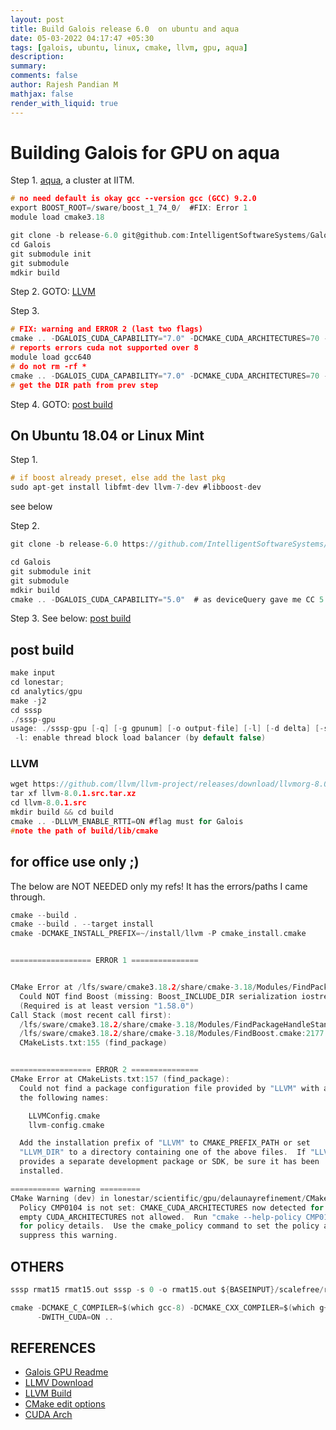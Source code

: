 ```yaml
---
layout: post
title: Build Galois release 6.0  on ubuntu and aqua
date: 05-03-2022 04:17:47 +05:30
tags: [galois, ubuntu, linux, cmake, llvm, gpu, aqua]
description:
summary:
comments: false
author: Rajesh Pandian M
mathjax: false
render_with_liquid: true
---
```


# Building Galois for GPU on aqua

Step 1. [aqua](https://hpce.iitm.ac.in/content.php?navigate=aquacluster), a cluster at IITM.
```c
# no need default is okay gcc --version gcc (GCC) 9.2.0
export BOOST_ROOT=/sware/boost_1_74_0/  #FIX: Error 1
module load cmake3.18

git clone -b release-6.0 git@github.com:IntelligentSoftwareSystems/Galois.git #https://github.com/IntelligentSoftwareSystems/Galois
cd Galois
git submodule init
git submodule
mdkir build
```

Step 2. GOTO: [LLVM](#llvm)

Step 3.
```c
# FIX: warning and ERROR 2 (last two flags)
cmake .. -DGALOIS_CUDA_CAPABILITY="7.0" -DCMAKE_CUDA_ARCHITECTURES=70 -DLLVM_DIR=/lfs/usrhome/phd/cs16d003/install/llvm-8.0.1.src/build/lib/cmake/llvm
# reports errors cuda not supported over 8
module load gcc640
# do not rm -rf *
cmake .. -DGALOIS_CUDA_CAPABILITY="7.0" -DCMAKE_CUDA_ARCHITECTURES=70 -DLLVM_DIR=/lfs/usrhome/phd/cs16d003/install/llvm-8.0.1.src/build/lib/cmake/llvm
# get the DIR path from prev step
```

Step 4. GOTO: [post build](#post-build)


## On Ubuntu 18.04 or Linux Mint

Step 1.
```c
# if boost already preset, else add the last pkg
sudo apt-get install libfmt-dev llvm-7-dev #libboost-dev
```
see below

Step 2.
```c
git clone -b release-6.0 https://github.com/IntelligentSoftwareSystems/Galois

cd Galois
git submodule init
git submodule
mdkir build
cmake .. -DGALOIS_CUDA_CAPABILITY="5.0"  # as deviceQuery gave me CC 5.0
```
Step 3. See below: [post build](#post-build)

## post build

```c
make input
cd lonestar;
cd analytics/gpu
make -j2
cd sssp
./sssp-gpu
usage: ./sssp-gpu [-q] [-g gpunum] [-o output-file] [-l] [-d delta] [-s startNode] graph-file
 -l: enable thread block load balancer (by default false)

```

### LLVM

```c
wget https://github.com/llvm/llvm-project/releases/download/llvmorg-8.0.1/llvm-8.0.1.src.tar.xz
tar xf llvm-8.0.1.src.tar.xz
cd llvm-8.0.1.src
mkdir build && cd build
cmake .. -DLLVM_ENABLE_RTTI=ON #flag must for Galois
#note the path of build/lib/cmake
```


##  for office use only ;)

The below are NOT NEEDED only my refs! It has the errors/paths I came through.

```c
cmake --build .
cmake --build . --target install
cmake -DCMAKE_INSTALL_PREFIX=~/install/llvm -P cmake_install.cmake


================== ERROR 1 ===============


CMake Error at /lfs/sware/cmake3.18.2/share/cmake-3.18/Modules/FindPackageHandleStandardArgs.cmake:165 (message):
  Could NOT find Boost (missing: Boost_INCLUDE_DIR serialization iostreams)
  (Required is at least version "1.58.0")
Call Stack (most recent call first):
  /lfs/sware/cmake3.18.2/share/cmake-3.18/Modules/FindPackageHandleStandardArgs.cmake:458 (_FPHSA_FAILURE_MESSAGE)
  /lfs/sware/cmake3.18.2/share/cmake-3.18/Modules/FindBoost.cmake:2177 (find_package_handle_standard_args)
  CMakeLists.txt:155 (find_package)


================== ERROR 2 ===============
CMake Error at CMakeLists.txt:157 (find_package):
  Could not find a package configuration file provided by "LLVM" with any of
  the following names:

    LLVMConfig.cmake
    llvm-config.cmake

  Add the installation prefix of "LLVM" to CMAKE_PREFIX_PATH or set
  "LLVM_DIR" to a directory containing one of the above files.  If "LLVM"
  provides a separate development package or SDK, be sure it has been
  installed.

=========== warning =========
CMake Warning (dev) in lonestar/scientific/gpu/delaunayrefinement/CMakeLists.txt:
  Policy CMP0104 is not set: CMAKE_CUDA_ARCHITECTURES now detected for NVCC,
  empty CUDA_ARCHITECTURES not allowed.  Run "cmake --help-policy CMP0104"
  for policy details.  Use the cmake_policy command to set the policy and
  suppress this warning.

```

## OTHERS
```c
sssp rmat15 rmat15.out sssp -s 0 -o rmat15.out ${BASEINPUT}/scalefree/rmat15.gr

cmake -DCMAKE_C_COMPILER=$(which gcc-8) -DCMAKE_CXX_COMPILER=$(which g++-8) \
      -DWITH_CUDA=ON ..
```

## REFERENCES

- [Galois GPU Readme](https://github.com/IntelligentSoftwareSystems/Galois/blob/master/lonestar/analytics/gpu/README.md)
- [LLMV Download](https://github.com/llvm/llvm-project/releases/tag/llvmorg-8.0.1)
- [LLVM Build](https://llvm.org/docs/CMake.html)
- [CMake edit options](https://github.com/espressomd/espresso/issues/3654#issue-597872007)
- [CUDA Arch](https://github.com/facebookresearch/faiss/issues/1424#issuecomment-699208014)

